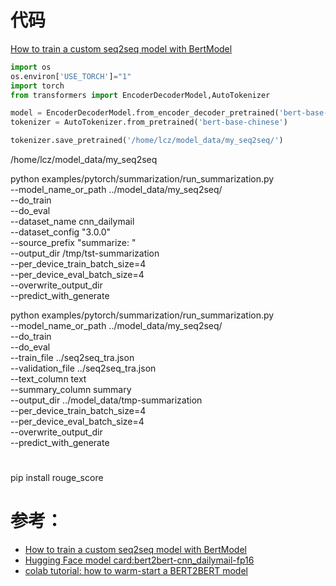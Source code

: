 

# 代码

[How to train a custom seq2seq model with BertModel](https://github.com/huggingface/transformers/issues/4517)

```python
import os
os.environ['USE_TORCH']="1"
import torch
from transformers import EncoderDecoderModel,AutoTokenizer

model = EncoderDecoderModel.from_encoder_decoder_pretrained('bert-base-chinese', 'bert-base-chinese') # initialize Bert2Bert
tokenizer = AutoTokenizer.from_pretrained('bert-base-chinese')
```

```python
tokenizer.save_pretrained('/home/lcz/model_data/my_seq2seq/')

```


/home/lcz/model_data/my_seq2seq


python examples/pytorch/summarization/run_summarization.py \
    --model_name_or_path ../model_data/my_seq2seq/ \
    --do_train \
    --do_eval \
    --dataset_name cnn_dailymail \
    --dataset_config "3.0.0" \
    --source_prefix "summarize: " \
    --output_dir /tmp/tst-summarization \
    --per_device_train_batch_size=4 \
    --per_device_eval_batch_size=4 \
    --overwrite_output_dir \
    --predict_with_generate


python examples/pytorch/summarization/run_summarization.py \
--model_name_or_path ../model_data/my_seq2seq/ \
--do_train \
--do_eval \
--train_file ../seq2seq_tra.json \
--validation_file ../seq2seq_tra.json \
--text_column text \
--summary_column summary \
--output_dir ../model_data/tmp-summarization \
--per_device_train_batch_size=4 \
--per_device_eval_batch_size=4 \
--overwrite_output_dir \
--predict_with_generate




#

pip install rouge_score



# 参考：

- [How to train a custom seq2seq model with BertModel](https://github.com/huggingface/transformers/issues/4517)
- [Hugging Face model card:bert2bert-cnn_dailymail-fp16](https://huggingface.co/patrickvonplaten/bert2bert-cnn_dailymail-fp16)
- [colab tutorial: how to warm-start a BERT2BERT model](https://colab.research.google.com/drive/1WIk2bxglElfZewOHboPFNj8H44_VAyKE?usp=sharing)